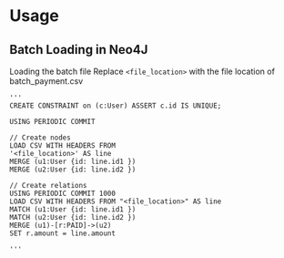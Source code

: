 # Usage

## Batch Loading in Neo4J

Loading the batch file
Replace `<file_location>` with the file location of batch_payment.csv



	'''
	CREATE CONSTRAINT on (c:User) ASSERT c.id IS UNIQUE;

	USING PERIODIC COMMIT
	
	// Create nodes
	LOAD CSV WITH HEADERS FROM
	'<file_location>' AS line
	MERGE (u1:User {id: line.id1 })
	MERGE (u2:User {id: line.id2 })
	
	// Create relations
	USING PERIODIC COMMIT 1000
	LOAD CSV WITH HEADERS FROM "<file_location>" AS line
	MATCH (u1:User {id: line.id1 })
	MATCH (u2:User {id: line.id2 })
	MERGE (u1)-[r:PAID]->(u2)
	SET r.amount = line.amount
	
	'''

